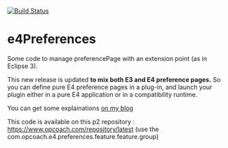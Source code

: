 [![Build Status](https://travis-ci.org/opcoach/e4Preferences.svg?branch=master)](https://travis-ci.org/opcoach/e4Preferences)

e4Preferences
=============

Some code to manage preferencePage with an extension point (as in Eclipse 3).

This new release is updated **to mix both E3 and E4 preference pages.** So you can define pure E4 preference pages in a plug-in, and launch your plugin either in a pure E4 application or in a compatibility runtime.

You can get some explainations <a href="http://www.opcoach.com/en/managing-preference-pages-with-eclipse-4/">on my blog</a>

This code is available on this p2 repository : https://www.opcoach.com/repository/latest (use the com.opcoach.e4.preferences.feature.feature.group) 

